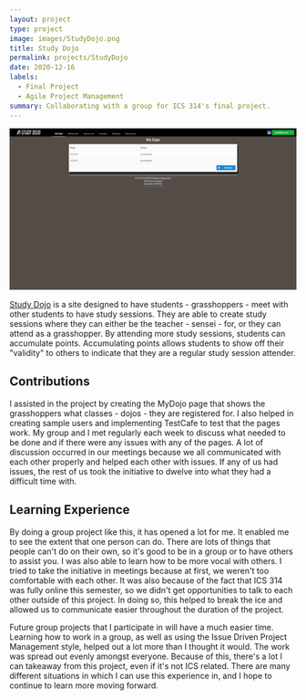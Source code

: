 ```yaml
---
layout: project
type: project
image: images/StudyDojo.png
title: Study Dojo
permalink: projects/StudyDojo
date: 2020-12-16
labels:
  - Final Project
  - Agile Project Management
summary: Collaborating with a group for ICS 314's final project.
---
```


<img class="ui medium right floated rounded image" src="../images/MyDojo.png">

[Study Dojo](https://study-dojo.github.io/) is a site designed to have students - grasshoppers - meet with other students to have study sessions. They are able to create study sessions where they can either be the teacher - sensei - for, or they can attend as a grasshopper. By attending more study sessions, students can accumulate points. Accumulating points allows students to show off their "validity" to others to indicate that they are a regular study session attender.

## Contributions

I assisted in the project by creating the MyDojo page that shows the grasshoppers what classes - dojos - they are registered for. I also helped in creating sample users and implementing TestCafe to test that the pages work. My group and I met regularly each week to discuss what needed to be done and if there were any issues with any of the pages. A lot of discussion occurred in our meetings because we all communicated with each other properly and helped each other with issues. If any of us had issues, the rest of us took the initiative to dwelve into what they had a difficult time with.

## Learning Experience

By doing a group project like this, it has opened a lot for me. It enabled me to see the extent that one person can do. There are lots of things that people can't do on their own, so it's good to be in a group or to have others to assist you. I was also able to learn how to be more vocal with others. I tried to take the initiative in meetings because at first, we weren't too comfortable with each other. It was also because of the fact that ICS 314 was fully online this semester, so we didn't get opportunities to talk to each other outside of this project. In doing so, this helped to break the ice and allowed us to communicate easier throughout the duration of the project.

Future group projects that I participate in will have a much easier time. Learning how to work in a group, as well as using the Issue Driven Project Management style, helped out a lot more than I thought it would. The work was spread out evenly amongst everyone. Because of this, there's a lot I can takeaway from this project, even if it's not ICS related. There are many different situations in which I can use this experience in, and I hope to continue to learn more moving forward.
